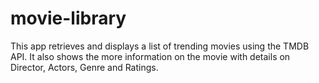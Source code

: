 # movie-library
This app retrieves and displays a list of trending movies using the TMDB API. It also shows the more information on the movie with details on Director, Actors, Genre and Ratings.
